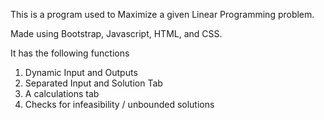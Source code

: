 This is a program used to Maximize a given Linear Programming problem.

Made using Bootstrap, Javascript, HTML, and CSS.

It has the following functions
1. Dynamic Input and Outputs
2. Separated Input and Solution Tab
3. A calculations tab
4. Checks for infeasibility / unbounded solutions
